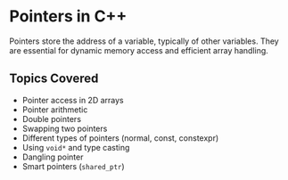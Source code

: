 # Pointers in C++

Pointers store the address of a variable, typically of other variables. They are essential for dynamic memory access and efficient array handling.


## Topics Covered


- Pointer access in 2D arrays
- Pointer arithmetic
- Double pointers
- Swapping two pointers
- Different types of pointers (normal, const, constexpr)
- Using `void*` and type casting
- Dangling pointer 
- Smart pointers (`shared_ptr`)

